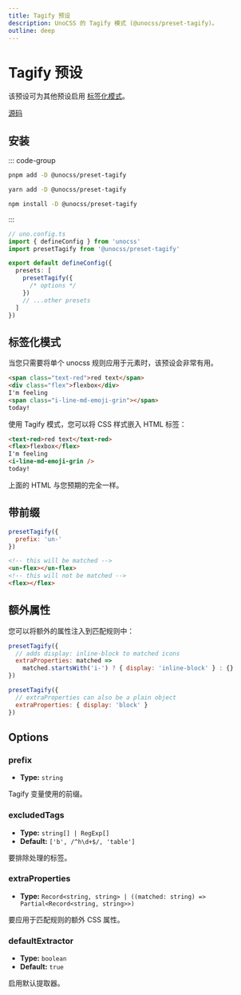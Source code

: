 ```yaml
---
title: Tagify 预设
description: UnoCSS 的 Tagify 模式 (@unocss/preset-tagify)。
outline: deep
---
```


# Tagify 预设

该预设可为其他预设启用 [标签化模式](#tagify-预设)。

[源码](https://github.com/unocss/unocss/tree/main/packages/preset-tagify)

## 安装

::: code-group

```bash [pnpm]
pnpm add -D @unocss/preset-tagify
```

```bash [yarn]
yarn add -D @unocss/preset-tagify
```

```bash [npm]
npm install -D @unocss/preset-tagify
```

:::

```ts
// uno.config.ts
import { defineConfig } from 'unocss'
import presetTagify from '@unocss/preset-tagify'

export default defineConfig({
  presets: [
    presetTagify({
      /* options */
    })
    // ...other presets
  ]
})
```

## 标签化模式

当您只需要将单个 unocss 规则应用于元素时，该预设会非常有用。

```html
<span class="text-red">red text</span>
<div class="flex">flexbox</div>
I'm feeling
<span class="i-line-md-emoji-grin"></span>
today!
```

使用 Tagify 模式，您可以将 CSS 样式嵌入 HTML 标签：

```html
<text-red>red text</text-red>
<flex>flexbox</flex>
I'm feeling
<i-line-md-emoji-grin />
today!
```

上面的 HTML 与您预期的完全一样。

## 带前缀

```js
presetTagify({
  prefix: 'un-'
})
```

```html
<!-- this will be matched -->
<un-flex></un-flex>
<!-- this will not be matched -->
<flex></flex>
```

## 额外属性

您可以将额外的属性注入到匹配规则中：

```js
presetTagify({
  // adds display: inline-block to matched icons
  extraProperties: matched =>
    matched.startsWith('i-') ? { display: 'inline-block' } : {}
})
```

```js
presetTagify({
  // extraProperties can also be a plain object
  extraProperties: { display: 'block' }
})
```

## Options

### prefix

- **Type:** `string`

Tagify 变量使用的前缀。

### excludedTags

- **Type:** `string[] | RegExp[]`
- **Default:** `['b', /^h\d+$/, 'table']`

要排除处理的标签。

### extraProperties

- **Type:** `Record<string, string> | ((matched: string) => Partial<Record<string, string>>)`

要应用于匹配规则的额外 CSS 属性。

### defaultExtractor

- **Type:** `boolean`
- **Default:** `true`

启用默认提取器。
